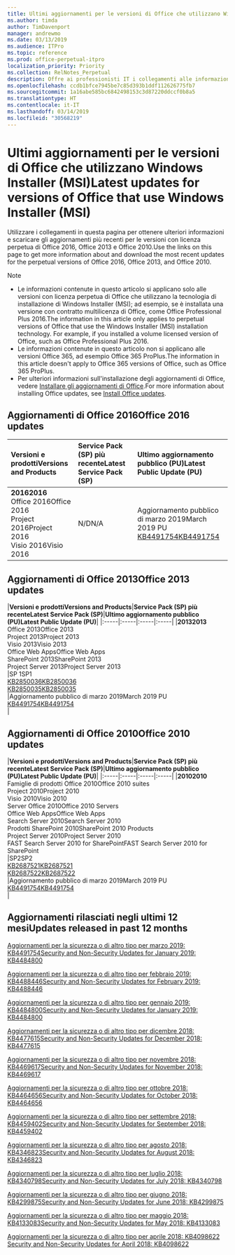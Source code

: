 ```yaml
---
title: Ultimi aggiornamenti per le versioni di Office che utilizzano Windows Installer (MSI)
ms.author: timda
author: TimDavenport
manager: andrewmo
ms.date: 03/13/2019
ms.audience: ITPro
ms.topic: reference
ms.prod: office-perpetual-itpro
localization_priority: Priority
ms.collection: RelNotes_Perpetual
description: Offre ai professionisti IT i collegamenti alle informazioni sugli aggiornamenti più recenti delle versioni con licenza perpetua di Office 2016, Office 2013 e Office 2010
ms.openlocfilehash: ccdb1bfce7945be7c85d393b1ddf112626775fb7
ms.sourcegitcommit: 1a16abe585bc6842498153c3d87220ddccf0b8a5
ms.translationtype: HT
ms.contentlocale: it-IT
ms.lasthandoff: 03/14/2019
ms.locfileid: "30568219"
---
```

# <a name="latest-updates-for-versions-of-office-that-use-windows-installer-msi"></a><span data-ttu-id="3dedf-103">Ultimi aggiornamenti per le versioni di Office che utilizzano Windows Installer (MSI)</span><span class="sxs-lookup"><span data-stu-id="3dedf-103">Latest updates for versions of Office that use Windows Installer (MSI)</span></span>

<span data-ttu-id="3dedf-104">Utilizzare i collegamenti in questa pagina per ottenere ulteriori informazioni e scaricare gli aggiornamenti più recenti per le versioni con licenza perpetua di Office 2016, Office 2013 e Office 2010.</span><span class="sxs-lookup"><span data-stu-id="3dedf-104">Use the links on this page to get more information about and download the most recent updates for the perpetual versions of Office 2016, Office 2013, and Office 2010.</span></span>
  
 
> [!NOTE]
> - <span data-ttu-id="3dedf-p101">Le informazioni contenute in questo articolo si applicano solo alle versioni con licenza perpetua di Office che utilizzano la tecnologia di installazione di Windows Installer (MSI); ad esempio, se è installata una versione con contratto multilicenza di Office, come Office Professional Plus 2016.</span><span class="sxs-lookup"><span data-stu-id="3dedf-p101">The information in this article only applies to perpetual versions of Office that use the Windows Installer (MSI) installation technology. For example, if you installed a volume licensed version of Office, such as Office Professional Plus 2016.</span></span>
> - <span data-ttu-id="3dedf-107">Le informazioni contenute in questo articolo non si applicano alle versioni Office 365, ad esempio Office 365 ProPlus.</span><span class="sxs-lookup"><span data-stu-id="3dedf-107">The information in this article doesn't apply to Office 365 versions of Office, such as Office 365 ProPlus.</span></span>
> - <span data-ttu-id="3dedf-108">Per ulteriori informazioni sull'installazione degli aggiornamenti di Office, vedere [Installare gli aggiornamenti di Office](https://support.office.com/article/2ab296f3-7f03-43a2-8e50-46de917611c5).</span><span class="sxs-lookup"><span data-stu-id="3dedf-108">For more information about installing Office updates, see [Install Office updates](https://support.office.com/article/2ab296f3-7f03-43a2-8e50-46de917611c5).</span></span> 


## <a name="office-2016-updates"></a><span data-ttu-id="3dedf-109">Aggiornamenti di Office 2016</span><span class="sxs-lookup"><span data-stu-id="3dedf-109">Office 2016 updates</span></span>

|<span data-ttu-id="3dedf-110">**Versioni e prodotti**</span><span class="sxs-lookup"><span data-stu-id="3dedf-110">**Versions and Products**</span></span>|<span data-ttu-id="3dedf-111">**Service Pack (SP) più recente**</span><span class="sxs-lookup"><span data-stu-id="3dedf-111">**Latest Service Pack (SP)**</span></span>|<span data-ttu-id="3dedf-112">**Ultimo aggiornamento pubblico (PU)**</span><span class="sxs-lookup"><span data-stu-id="3dedf-112">**Latest Public Update (PU)**</span></span>|
|:-----|:-----|:-----|
|<span data-ttu-id="3dedf-113">**2016**</span><span class="sxs-lookup"><span data-stu-id="3dedf-113">**2016**</span></span> <br/> <span data-ttu-id="3dedf-114">Office 2016</span><span class="sxs-lookup"><span data-stu-id="3dedf-114">Office 2016</span></span>  <br/> <span data-ttu-id="3dedf-115">Project 2016</span><span class="sxs-lookup"><span data-stu-id="3dedf-115">Project 2016</span></span>  <br/> <span data-ttu-id="3dedf-116">Visio 2016</span><span class="sxs-lookup"><span data-stu-id="3dedf-116">Visio 2016</span></span>  <br/> |<span data-ttu-id="3dedf-117">N/D</span><span class="sxs-lookup"><span data-stu-id="3dedf-117">N/A</span></span>  <br/> |<span data-ttu-id="3dedf-118">Aggiornamento pubblico di marzo 2019</span><span class="sxs-lookup"><span data-stu-id="3dedf-118">March 2019 PU</span></span>  <br/> [<span data-ttu-id="3dedf-119">KB4491754</span><span class="sxs-lookup"><span data-stu-id="3dedf-119">KB4491754</span></span>](https://support.microsoft.com/help/4491754) <br/> |
   
## <a name="office-2013-updates"></a><span data-ttu-id="3dedf-120">Aggiornamenti di Office 2013</span><span class="sxs-lookup"><span data-stu-id="3dedf-120">Office 2013 updates</span></span>

|<span data-ttu-id="3dedf-121">**Versioni e prodotti**</span><span class="sxs-lookup"><span data-stu-id="3dedf-121">**Versions and Products**</span></span>|<span data-ttu-id="3dedf-122">**Service Pack (SP) più recente**</span><span class="sxs-lookup"><span data-stu-id="3dedf-122">**Latest Service Pack (SP)**</span></span>|<span data-ttu-id="3dedf-123">**Ultimo aggiornamento pubblico (PU)**</span><span class="sxs-lookup"><span data-stu-id="3dedf-123">**Latest Public Update (PU)**</span></span>|
|:-----|:-----|:-----|:-----|
|<span data-ttu-id="3dedf-124">**2013**</span><span class="sxs-lookup"><span data-stu-id="3dedf-124">**2013**</span></span> <br/> <span data-ttu-id="3dedf-125">Office 2013</span><span class="sxs-lookup"><span data-stu-id="3dedf-125">Office 2013</span></span>  <br/> <span data-ttu-id="3dedf-126">Project 2013</span><span class="sxs-lookup"><span data-stu-id="3dedf-126">Project 2013</span></span>  <br/> <span data-ttu-id="3dedf-127">Visio 2013</span><span class="sxs-lookup"><span data-stu-id="3dedf-127">Visio 2013</span></span>  <br/> <span data-ttu-id="3dedf-128">Office Web Apps</span><span class="sxs-lookup"><span data-stu-id="3dedf-128">Office Web Apps</span></span>  <br/> <span data-ttu-id="3dedf-129">SharePoint 2013</span><span class="sxs-lookup"><span data-stu-id="3dedf-129">SharePoint 2013</span></span>  <br/> <span data-ttu-id="3dedf-130">Project Server 2013</span><span class="sxs-lookup"><span data-stu-id="3dedf-130">Project Server 2013</span></span>  <br/> |<span data-ttu-id="3dedf-131">SP 1</span><span class="sxs-lookup"><span data-stu-id="3dedf-131">SP1</span></span> <br/> [<span data-ttu-id="3dedf-132">KB2850036</span><span class="sxs-lookup"><span data-stu-id="3dedf-132">KB2850036</span></span>](https://support.microsoft.com/kb/2850036) <br/>[<span data-ttu-id="3dedf-133">KB2850035</span><span class="sxs-lookup"><span data-stu-id="3dedf-133">KB2850035</span></span>](https://support.microsoft.com/kb/2850035) <br/> |<span data-ttu-id="3dedf-134">Aggiornamento pubblico di marzo 2019</span><span class="sxs-lookup"><span data-stu-id="3dedf-134">March 2019 PU</span></span>  <br/> [<span data-ttu-id="3dedf-135">KB4491754</span><span class="sxs-lookup"><span data-stu-id="3dedf-135">KB4491754</span></span>](https://support.microsoft.com/help/4491754) <br/> |
   
## <a name="office-2010-updates"></a><span data-ttu-id="3dedf-136">Aggiornamenti di Office 2010</span><span class="sxs-lookup"><span data-stu-id="3dedf-136">Office 2010 updates</span></span>

|<span data-ttu-id="3dedf-137">**Versioni e prodotti**</span><span class="sxs-lookup"><span data-stu-id="3dedf-137">**Versions and Products**</span></span>|<span data-ttu-id="3dedf-138">**Service Pack (SP) più recente**</span><span class="sxs-lookup"><span data-stu-id="3dedf-138">**Latest Service Pack (SP)**</span></span>|<span data-ttu-id="3dedf-139">**Ultimo aggiornamento pubblico (PU)**</span><span class="sxs-lookup"><span data-stu-id="3dedf-139">**Latest Public Update (PU)**</span></span>|
|:-----|:-----|:-----|:-----|
|<span data-ttu-id="3dedf-140">**2010**</span><span class="sxs-lookup"><span data-stu-id="3dedf-140">**2010**</span></span> <br/> <span data-ttu-id="3dedf-141">Famiglie di prodotti Office 2010</span><span class="sxs-lookup"><span data-stu-id="3dedf-141">Office 2010 suites</span></span>  <br/> <span data-ttu-id="3dedf-142">Project 2010</span><span class="sxs-lookup"><span data-stu-id="3dedf-142">Project 2010</span></span>  <br/> <span data-ttu-id="3dedf-143">Visio 2010</span><span class="sxs-lookup"><span data-stu-id="3dedf-143">Visio 2010</span></span>  <br/> <span data-ttu-id="3dedf-144">Server Office 2010</span><span class="sxs-lookup"><span data-stu-id="3dedf-144">Office 2010 Servers</span></span>  <br/> <span data-ttu-id="3dedf-145">Office Web Apps</span><span class="sxs-lookup"><span data-stu-id="3dedf-145">Office Web Apps</span></span>  <br/> <span data-ttu-id="3dedf-146">Search Server 2010</span><span class="sxs-lookup"><span data-stu-id="3dedf-146">Search Server 2010</span></span>  <br/> <span data-ttu-id="3dedf-147">Prodotti SharePoint 2010</span><span class="sxs-lookup"><span data-stu-id="3dedf-147">SharePoint 2010 Products</span></span>  <br/> <span data-ttu-id="3dedf-148">Project Server 2010</span><span class="sxs-lookup"><span data-stu-id="3dedf-148">Project Server 2010</span></span>  <br/> <span data-ttu-id="3dedf-149">FAST Search Server 2010 for SharePoint</span><span class="sxs-lookup"><span data-stu-id="3dedf-149">FAST Search Server 2010 for SharePoint</span></span>  <br/> |<span data-ttu-id="3dedf-150">SP2</span><span class="sxs-lookup"><span data-stu-id="3dedf-150">SP2</span></span> <br/>[<span data-ttu-id="3dedf-151">KB2687521</span><span class="sxs-lookup"><span data-stu-id="3dedf-151">KB2687521</span></span>](https://support.microsoft.com/kb/2687521) <br/> [<span data-ttu-id="3dedf-152">KB2687522</span><span class="sxs-lookup"><span data-stu-id="3dedf-152">KB2687522</span></span>](https://support.microsoft.com/kb/2687522) <br/> |<span data-ttu-id="3dedf-153">Aggiornamento pubblico di marzo 2019</span><span class="sxs-lookup"><span data-stu-id="3dedf-153">March 2019 PU</span></span> <br/>[<span data-ttu-id="3dedf-154">KB4491754</span><span class="sxs-lookup"><span data-stu-id="3dedf-154">KB4491754</span></span>](https://support.microsoft.com/help/4491754) <br/>|
   

   
## <a name="updates-released-in-past-12-months"></a><span data-ttu-id="3dedf-155">Aggiornamenti rilasciati negli ultimi 12 mesi</span><span class="sxs-lookup"><span data-stu-id="3dedf-155">Updates released in past 12 months</span></span>

[<span data-ttu-id="3dedf-156">Aggiornamenti per la sicurezza o di altro tipo per marzo 2019: KB4491754</span><span class="sxs-lookup"><span data-stu-id="3dedf-156">Security and Non-Security Updates for January 2019: KB4484800</span></span>](https://support.microsoft.com/it-IT/help/4491754) 

[<span data-ttu-id="3dedf-157">Aggiornamenti per la sicurezza o di altro tipo per febbraio 2019: KB4488446</span><span class="sxs-lookup"><span data-stu-id="3dedf-157">Security and Non-Security Updates for February 2019: KB4488446</span></span>](https://support.microsoft.com/help/4488446)

[<span data-ttu-id="3dedf-158">Aggiornamenti per la sicurezza o di altro tipo per gennaio 2019: KB4484800</span><span class="sxs-lookup"><span data-stu-id="3dedf-158">Security and Non-Security Updates for January 2019: KB4484800</span></span>](https://support.microsoft.com/help/4484800)

[<span data-ttu-id="3dedf-159">Aggiornamenti per la sicurezza o di altro tipo per dicembre 2018: KB4477615</span><span class="sxs-lookup"><span data-stu-id="3dedf-159">Security and Non-Security Updates for December 2018: KB4477615</span></span>](https://support.microsoft.com/help/4477615)

[<span data-ttu-id="3dedf-160">Aggiornamenti per la sicurezza o di altro tipo per novembre 2018: KB4469617</span><span class="sxs-lookup"><span data-stu-id="3dedf-160">Security and Non-Security Updates for November 2018: KB4469617</span></span>](https://support.microsoft.com/help/4469617)

[<span data-ttu-id="3dedf-161">Aggiornamenti per la sicurezza o di altro tipo per ottobre 2018: KB4464656</span><span class="sxs-lookup"><span data-stu-id="3dedf-161">Security and Non-Security Updates for October 2018: KB4464656</span></span>](https://support.microsoft.com/help/4464656)

[<span data-ttu-id="3dedf-162">Aggiornamenti per la sicurezza o di altro tipo per settembre 2018: KB4459402</span><span class="sxs-lookup"><span data-stu-id="3dedf-162">Security and Non-Security Updates for September 2018: KB4459402</span></span>](https://support.microsoft.com/help/4459402) 

[<span data-ttu-id="3dedf-163">Aggiornamenti per la sicurezza o di altro tipo per agosto 2018: KB4346823</span><span class="sxs-lookup"><span data-stu-id="3dedf-163">Security and Non-Security Updates for August 2018: KB4346823</span></span>](https://support.microsoft.com/help/4346823)   

[<span data-ttu-id="3dedf-164">Aggiornamenti per la sicurezza o di altro tipo per luglio 2018: KB4340798</span><span class="sxs-lookup"><span data-stu-id="3dedf-164">Security and Non-Security Updates for July 2018: KB4340798</span></span>](https://support.microsoft.com/help/4340798)   

[<span data-ttu-id="3dedf-165">Aggiornamenti per la sicurezza o di altro tipo per giugno 2018: KB4299875</span><span class="sxs-lookup"><span data-stu-id="3dedf-165">Security and Non-Security Updates for June 2018: KB4299875</span></span>](https://support.microsoft.com/help/4299875)  

[<span data-ttu-id="3dedf-166">Aggiornamenti per la sicurezza o di altro tipo per maggio 2018: KB4133083</span><span class="sxs-lookup"><span data-stu-id="3dedf-166">Security and Non-Security Updates for May 2018: KB4133083 </span></span>](https://support.microsoft.com/it-IT/help/4133083)
  
[<span data-ttu-id="3dedf-167">Aggiornamenti per la sicurezza o di altro tipo per aprile 2018: KB4098622 </span><span class="sxs-lookup"><span data-stu-id="3dedf-167">Security and Non-Security Updates for April 2018: KB4098622</span></span>](https://support.microsoft.com/it-IT/help/4098622) 
  
 
  

  
   
  
